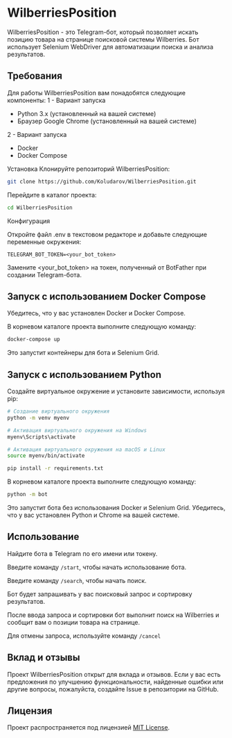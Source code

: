 # WilberriesPosition
WilberriesPosition - это Telegram-бот, который позволяет искать позицию товара на странице поисковой системы Wilberries. Бот использует Selenium WebDriver для автоматизации поиска и анализа результатов.

## Требования
Для работы WilberriesPosition вам понадобятся следующие компоненты:
1 - Вариант запуска
* Python 3.x (установленный на вашей системе)
* Браузер Google Chrome (установленный на вашей системе)

2 - Вариант запуска
* Docker
* Docker Compose

Установка
Клонируйте репозиторий WilberriesPosition:

```bash
git clone https://github.com/Koludarov/WilberriesPosition.git
```
Перейдите в каталог проекта:

```bash
cd WilberriesPosition
```

Конфигурация

Откройте файл .env в текстовом редакторе и добавьте следующие переменные окружения:

```dotenv
TELEGRAM_BOT_TOKEN=<your_bot_token>
```
Замените <your_bot_token> на токен, полученный от BotFather при создании Telegram-бота.

## Запуск с использованием Docker Compose
Убедитесь, что у вас установлен Docker и Docker Compose.

В корневом каталоге проекта выполните следующую команду:


```bash
docker-compose up
```
Это запустит контейнеры для бота и Selenium Grid.

## Запуск с использованием Python

Cоздайте виртуальное окружение и установите зависимости, используя pip:


```bash
# Создание виртуального окружения
python -m venv myenv
```
```bash
# Активация виртуального окружения на Windows
myenv\Scripts\activate
```
```bash
# Активация виртуального окружения на macOS и Linux
source myenv/bin/activate
```
```bash
pip install -r requirements.txt
```

В корневом каталоге проекта выполните следующую команду:


```bash
python -m bot
```
Это запустит бота без использования Docker и Selenium Grid. Убедитесь, что у вас установлен Python и Chrome на вашей системе.

## Использование
Найдите бота в Telegram по его имени или токену.

Введите команду `/start`, чтобы начать использование бота.

Введите команду `/search`, чтобы начать поиск.

Бот будет запрашивать у вас поисковый запрос и сортировку результатов.

После ввода запроса и сортировки бот выполнит поиск на Wilberries и сообщит вам о позиции товара на странице.

Для отмены запроса, используйте команду `/cancel`

## Вклад и отзывы
Проект WilberriesPosition открыт для вклада и отзывов. Если у вас есть предложения по улучшению функциональности, найденные ошибки или другие вопросы, пожалуйста, создайте Issue в репозитории на GitHub.

## Лицензия
Проект распространяется под лицензией <a href="https://github.com/Koludarov/WilberriesPosition/blob/main/LICENSE">MIT License</a>.